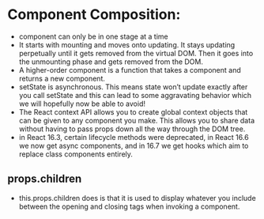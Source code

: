 # Component Composition:

*  component can only be in one stage at a time
* It starts with mounting and moves onto updating. It stays updating perpetually until it gets removed from the virtual DOM. Then it goes into the unmounting phase and gets removed from the DOM.
* A higher-order component is a function that takes a component and returns a new component.
*  setState is asynchronous. This means state won’t update exactly after you call setState and this can lead to some aggravating behavior which we will hopefully now be able to avoid!
* The React context API allows you to create global context objects that can be given to any component you make. This allows you to share data without having to pass props down all the way through the DOM tree.
* in React 16.3, certain lifecycle methods were deprecated, in React 16.6 we now get async components, and in 16.7 we get hooks which aim to replace class components entirely.


## props.children
* this.props.children does is that it is used to display whatever you include between the opening and closing tags when invoking a component.


